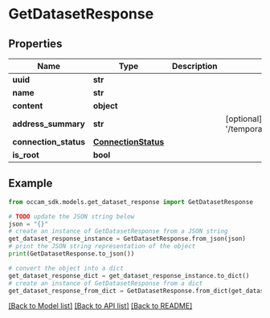 # GetDatasetResponse


## Properties

Name | Type | Description | Notes
------------ | ------------- | ------------- | -------------
**uuid** | **str** |  | 
**name** | **str** |  | 
**content** | **object** |  | 
**address_summary** | **str** |  | [optional] [default to '/temporary/placeholder']
**connection_status** | [**ConnectionStatus**](ConnectionStatus.md) |  | 
**is_root** | **bool** |  | 

## Example

```python
from occam_sdk.models.get_dataset_response import GetDatasetResponse

# TODO update the JSON string below
json = "{}"
# create an instance of GetDatasetResponse from a JSON string
get_dataset_response_instance = GetDatasetResponse.from_json(json)
# print the JSON string representation of the object
print(GetDatasetResponse.to_json())

# convert the object into a dict
get_dataset_response_dict = get_dataset_response_instance.to_dict()
# create an instance of GetDatasetResponse from a dict
get_dataset_response_from_dict = GetDatasetResponse.from_dict(get_dataset_response_dict)
```
[[Back to Model list]](../README.md#documentation-for-models) [[Back to API list]](../README.md#documentation-for-api-endpoints) [[Back to README]](../README.md)



